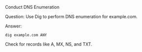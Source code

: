 Conduct DNS Enumeration

Question: Use Dig to perform DNS enumeration for example.com.

Answer:

`dig example.com ANY`


Check for records like A, MX, NS, and TXT. 

